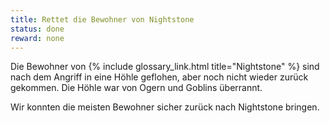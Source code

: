```yaml
---
title: Rettet die Bewohner von Nightstone
status: done
reward: none
---
```


Die Bewohner von {% include glossary_link.html title="Nightstone" %} sind nach dem Angriff in eine
Höhle geflohen, aber noch nicht wieder zurück gekommen. Die Höhle war von Ogern und Goblins
überrannt.

Wir konnten die meisten Bewohner sicher zurück nach Nightstone bringen.
